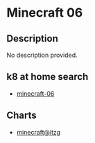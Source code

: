 # Minecraft 06

## Description

No description provided.

## k8 at home search

- [minecraft-06](https://nanne.dev/k8s-at-home-search/#/minecraft-06)

## Charts

- [minecraft@itzg](https://itzg.github.io/minecraft-server-charts/)
